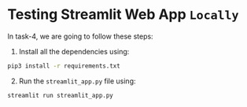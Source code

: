 # Testing Streamlit Web App `Locally`
In task-4, we are going to follow these steps:

1. Install all the dependencies using:
```bash
pip3 install -r requirements.txt
```
2. Run the `streamlit_app.py` file using:
```bash
streamlit run streamlit_app.py
```

